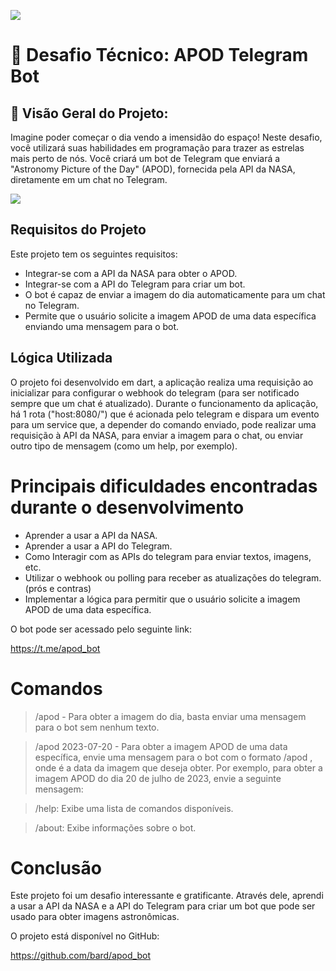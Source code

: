 ![](https://i.imgur.com/xG74tOh.png)

# 🚀 Desafio Técnico: APOD Telegram Bot

## 🌌 Visão Geral do Projeto:

Imagine poder começar o dia vendo a imensidão do espaço! Neste desafio, você utilizará suas habilidades em programação para trazer as estrelas mais perto de nós. Você criará um bot de Telegram que enviará a "Astronomy Picture of the Day" (APOD), fornecida pela API da NASA, diretamente em um chat no Telegram.

![](./github/example.gif)

## Requisitos do Projeto

Este projeto tem os seguintes requisitos:

- Integrar-se com a API da NASA para obter o APOD.
- Integrar-se com a API do Telegram para criar um bot.
- O bot é capaz de enviar a imagem do dia automaticamente para um chat no Telegram.
- Permite que o usuário solicite a imagem APOD de uma data específica enviando uma mensagem para o bot.

## Lógica Utilizada

O projeto foi desenvolvido em dart, a aplicação realiza uma requisição ao inicializar para configurar o webhook do telegram (para ser notificado sempre que um chat é atualizado). Durante o funcionamento da aplicação, há 1 rota ("host:8080/") que é acionada pelo telegram e dispara um evento para um service que, a depender do comando enviado, pode realizar uma requisição à API da NASA, para enviar a imagem para o chat, ou enviar outro tipo de mensagem (como um help, por exemplo).

# Principais dificuldades encontradas durante o desenvolvimento

- Aprender a usar a API da NASA.
- Aprender a usar a API do Telegram.
- Como Interagir com as APIs do telegram para enviar textos, imagens, etc.
- Utilizar o webhook ou polling para receber as atualizações do telegram. (prós e contras)
- Implementar a lógica para permitir que o usuário solicite a imagem APOD de uma data específica.

O bot pode ser acessado pelo seguinte link:

https://t.me/apod_bot

# Comandos

> /apod - Para obter a imagem do dia, basta enviar uma mensagem para o bot sem nenhum texto.

> /apod 2023-07-20 - Para obter a imagem APOD de uma data específica, envie uma mensagem para o bot com o formato /apod <data>, onde <data> é a data da imagem que deseja obter. Por exemplo, para obter a imagem APOD do dia 20 de julho de 2023, envie a seguinte mensagem:

> /help: Exibe uma lista de comandos disponíveis.

> /about: Exibe informações sobre o bot.

# Conclusão

Este projeto foi um desafio interessante e gratificante. Através dele, aprendi a usar a API da NASA e a API do Telegram para criar um bot que pode ser usado para obter imagens astronômicas.

O projeto está disponível no GitHub:

https://github.com/bard/apod_bot

